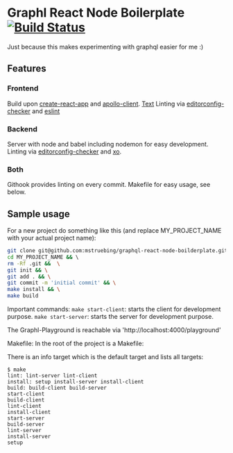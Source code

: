 # Graphl React Node Boilerplate [![Build Status](https://travis-ci.org/mstruebing/graphql-react-node-boilderplate.svg?branch=master)](https://travis-ci.org/mstruebing/graphql-react-node-boilderplate)

Just because this makes experimenting with graphql easier for me :)

## Features

### Frontend
Build upon [create-react-app](https://github.com/facebook/create-react-app) 
and [apollo-client](https://github.com/apollographql/apollo-client).
[Text](http://www.url.com)
Linting via [editorconfig-checker](https://github.com/editorconfig-checker/editorconfig-checker.javascript) 
and [eslint](https://eslint.org/)

### Backend
Server with node and babel including nodemon for easy development.
Linting via [editorconfig-checker](https://github.com/editorconfig-checker/editorconfig-checker.javascript) 
and [xo](https://github.com/xojs/xo).

### Both
Githook provides linting on every commit.
Makefile for easy usage, see below.

## Sample usage

For a new project do something like this (and replace MY_PROJECT_NAME with your 
actual project name):
```bash
git clone git@github.com:mstruebing/graphql-react-node-boilderplate.git MY_PROJECT_NAME && \
cd MY_PROJECT_NAME && \ 
rm -Rf .git &&  \
git init && \
git add . && \
git commit -m 'initial commit' && \
make install && \
make build
```

Important commands:
`make start-client`: starts the client for development purpose.
`make start-server`: starts the server for development purpose.

The Graphl-Playground is reachable via 'http://localhost:4000/playground'

Makefile:
In the root of the project is a Makefile:

There is an info target which is the default target and lists all targets:

```
$ make
lint: lint-server lint-client
install: setup install-server install-client
build: build-client build-server
start-client
build-client
lint-client
install-client
start-server
build-server
lint-server
install-server
setup
```
